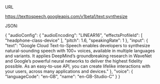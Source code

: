 URL

https://texttospeech.googleapis.com/v1beta1/text:synthesize

JSON:

{
  "audioConfig": {
    "audioEncoding": "LINEAR16",
    "effectsProfileId": [
      "headphone-class-device"
    ],
    "pitch": 1.6,
    "speakingRate": 1
  },
  "input": {
    "text": "Google Cloud Text-to-Speech enables developers to synthesize natural-sounding speech with 100+ voices, available in multiple languages and variants. It applies DeepMind’s groundbreaking research in WaveNet and Google’s powerful neural networks to deliver the highest fidelity possible. As an easy-to-use API, you can create lifelike interactions with your users, across many applications and devices."
  },
  "voice": {
    "languageCode": "en-GB",
    "name": "en-GB-Studio-C"
  }
}
